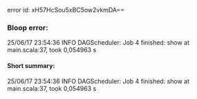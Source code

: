 error id: xH57HcSou5xBC5ow2vkmDA==
### Bloop error:

25/06/17 23:54:36 INFO DAGScheduler: Job 4 finished: show at main.scala:37, took 0,054963 s
#### Short summary: 

25/06/17 23:54:36 INFO DAGScheduler: Job 4 finished: show at main.scala:37, took 0,054963 s